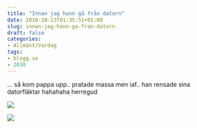 ```yaml
---
title: "Innan jag hann gå från datorn"
date: 2010-10-23T01:35:51+01:00
slug: innan-jag-hann-ga-fran-datorn
draft: false
categories:
- Allmänt/Vardag
tags:
- blogg.se
- 2010
---
```

... så kom pappa upp.. pratade massa men iaf.. han rensade sina datorfläktar hahahaha herregud  
  
  
![](/assets/images/blogg.se/dsc09527_113478250.jpg)  
  
  
![](https://cdn3.cdnme.se/cdn/9-1/701517/images/2010/dsc09528_113478270.jpg)